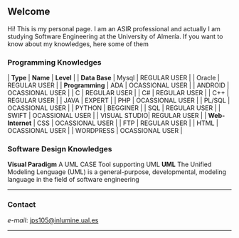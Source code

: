 ## Welcome

Hi! This is my personal page. I am an ASIR professional and actually I am studying Software Engineering at the University of Almería.
If you want to know about my knowledges, here some of them

### Programming Knowledges

| **Type**                |  **Name**    | **Level**                |
| **Data Base**           | Mysql        | REGULAR USER             |
                          | Oracle       | REGULAR USER             |
| **Programming**         | ADA          | OCASSIONAL USER          |
                          | ANDROID      | OCASSIONAL USER          |
                          | C            | REGULAR USER             |
                          | C#           | REGULAR USER             |
                          | C++          | REGULAR USER             |
                          | JAVA         | EXPERT                   |
                          | PHP          | OCASSIONAL USER          |
                          | PL/SQL       | OCASSIONAL USER          |
                          | PYTHON       | BEGGINER                 |
                          | SQL          | REGULAR USER             |
                          | SWIFT        | OCASSIONAL USER          |
                          | VISUAL STUDIO| REGULAR USER             |
| **Web-Internet**        | CSS          | OCASSIONAL USER          |
                          | FTP          | REGULAR USER             |
                          | HTML         | OCASSIONAL USER          |
                          | WORDPRESS    | OCASSIONAL USER          |
                          
### Software Design Knowledges

**Visual Paradigm** A UML CASE Tool supporting UML
**UML** The Unified Modeling Lenguage (UML) is a general-purpose, developmental, modeling language in the field of software engineering

----

### Contact

*e-mail*: jps105@inlumine.ual.es

----
